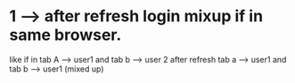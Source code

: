 # 1 -->  after refresh login mixup if in same browser.
like if in tab A --> user1 and tab b --> user 2 after refresh tab a --> user1 and tab b --> user1 (mixed up)

